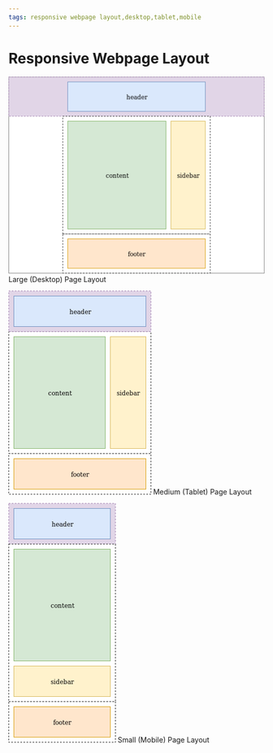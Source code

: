 ```yaml
---
tags: responsive webpage layout,desktop,tablet,mobile
---
```

# Responsive Webpage Layout

![large page layout](/assets/images/large_layout.png)
Large (Desktop) Page Layout

![medium page layout](/assets/images/medium_layout.png)
Medium (Tablet) Page Layout

![small page layout](/assets/images/small_layout.png)
Small (Mobile) Page Layout


